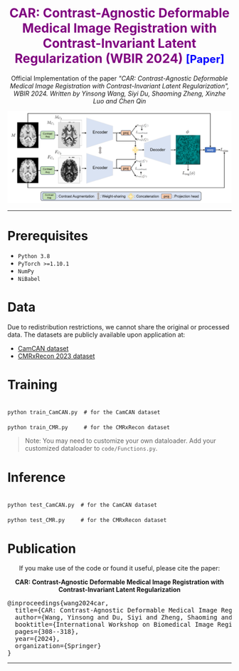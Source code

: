 <h1 align="center">
  <font color="purple">
    CAR: Contrast-Agnostic Deformable Medical Image Registration with Contrast-Invariant Latent Regularization (WBIR 2024)  
    <a href="https://arxiv.org/abs/2408.05341" target="_blank" style="text-decoration:none; color:blue; font-size:24px;">[Paper]</a>
  </font>
</h1>

<p align="center">
  Official Implementation of the paper  
  <i>"CAR: Contrast-Agnostic Deformable Medical Image Registration with Contrast-Invariant Latent Regularization", WBIR 2024. Written by Yinsong Wang, Siyi Du, Shaoming Zheng, Xinzhe Luo and Chen Qin</i>
</p>

<p align="center">
  <img src="network.png" alt="network" width="1000"/>
</p>

---

# Prerequisites
- `Python 3.8`
- `PyTorch >=1.10.1`
- `NumPy`
- `NiBabel`

# Data
Due to redistribution restrictions, we cannot share the original or processed data. The datasets are publicly available upon application at:  
- [CamCAN dataset](https://opendata.mrc-cbu.cam.ac.uk/projects/camcan/)  
- [CMRxRecon 2023 dataset](https://cmrxrecon.github.io/Home.html)  

# Training
<code>
python train_CamCAN.py  # for the CamCAN dataset<br>
python train_CMR.py     # for the CMRxRecon dataset
</code>

> Note: You may need to customize your own dataloader. Add your customized dataloader to <code>code/Functions.py</code>.

# Inference
<code>
python test_CamCAN.py  # for the CamCAN dataset<br>
python test_CMR.py     # for the CMRxRecon dataset
</code>

# Publication
<p align="center">
If you make use of the code or found it useful, please cite the paper:
</p>

<p align="center">
<b>CAR: Contrast-Agnostic Deformable Medical Image Registration with Contrast-Invariant Latent Regularization</b>
</p>

<p align="center">
<pre>
@inproceedings{wang2024car,
  title={CAR: Contrast-Agnostic Deformable Medical Image Registration with Contrast-Invariant Latent Regularization},
  author={Wang, Yinsong and Du, Siyi and Zheng, Shaoming and Luo, Xinzhe and Qin, Chen},
  booktitle={International Workshop on Biomedical Image Registration},
  pages={308--318},
  year={2024},
  organization={Springer}
}
</pre>
</p>

---
